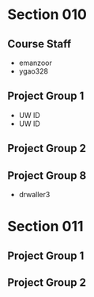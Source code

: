 # Section 010

## Course Staff

   * emanzoor
   * ygao328

## Project Group 1

   * UW ID
   * UW ID

## Project Group 2

## Project Group 8
   * drwaller3
   
# Section 011

## Project Group 1

## Project Group 2
